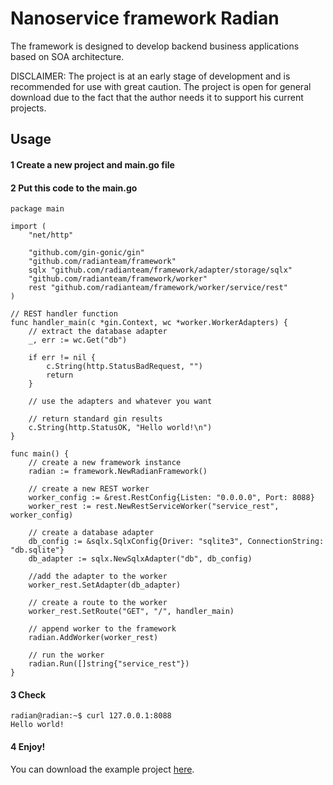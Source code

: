# Nanoservice framework Radian

The framework is designed to develop backend business applications based on SOA architecture.

DISCLAIMER: The project is at an early stage of development and is recommended for use with great caution. The project is open for general download due to the fact that the author needs it to support his current projects.

## Usage

#### 1 Create a new project and main.go file
#### 2 Put this code to the main.go

```
package main

import (
	"net/http"

	"github.com/gin-gonic/gin"
	"github.com/radianteam/framework"
	sqlx "github.com/radianteam/framework/adapter/storage/sqlx"
	"github.com/radianteam/framework/worker"
	rest "github.com/radianteam/framework/worker/service/rest"
)

// REST handler function
func handler_main(c *gin.Context, wc *worker.WorkerAdapters) {
	// extract the database adapter
	_, err := wc.Get("db")

	if err != nil {
		c.String(http.StatusBadRequest, "")
		return
	}

	// use the adapters and whatever you want

	// return standard gin results
	c.String(http.StatusOK, "Hello world!\n")
}

func main() {
	// create a new framework instance
	radian := framework.NewRadianFramework()

	// create a new REST worker
	worker_config := &rest.RestConfig{Listen: "0.0.0.0", Port: 8088}
	worker_rest := rest.NewRestServiceWorker("service_rest", worker_config)

	// create a database adapter
	db_config := &sqlx.SqlxConfig{Driver: "sqlite3", ConnectionString: "db.sqlite"}
	db_adapter := sqlx.NewSqlxAdapter("db", db_config)

	//add the adapter to the worker
	worker_rest.SetAdapter(db_adapter)

	// create a route to the worker
	worker_rest.SetRoute("GET", "/", handler_main)

	// append worker to the framework
	radian.AddWorker(worker_rest)

	// run the worker
	radian.Run([]string{"service_rest"})
}
```

#### 3 Check

```
radian@radian:~$ curl 127.0.0.1:8088
Hello world!
```

#### 4 Enjoy!

You can download the example project [here](https://github.com/radianteam/framework-example "Radian Framework Example Project").